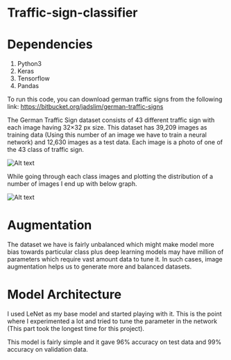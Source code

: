 # Traffic-sign-classifier

# Dependencies
1. Python3
2. Keras
3. Tensorflow
4. Pandas

To run this code, you can download german traffic signs from the following link:
https://bitbucket.org/jadslim/german-traffic-signs

The German Traffic Sign dataset consists of 43 different traffic sign with each image having 32×32 px size. This dataset has 39,209 images as training data (Using this number of an image we have to train a neural network) and 12,630 images as a test data. Each image is a photo of one of the 43 class of traffic sign.

![Alt text](https://cdn-images-1.medium.com/max/800/1*Ij6RY6VlN-BzccVz__nqgg.png)

While going through each class images and plotting the distribution of a number of images I end up with below graph.

![Alt text](https://cdn-images-1.medium.com/max/800/1*mMigkDLgCsz3oENwoOdUOw.png)

# Augmentation
The dataset we have is fairly unbalanced which might make model more bias towards particular class plus deep learning models may have million of parameters which require vast amount data to tune it. In such cases, image augmentation helps us to generate more and balanced datasets. 

# Model Architecture
I used LeNet as my base model and started playing with it. This is the point where I experimented a lot and tried to tune the parameter in the network (This part took the longest time for this project).

This model is fairly simple and it gave 96% accuracy on test data and 99% accuracy on validation data. 
